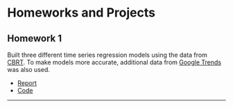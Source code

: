 # Homeworks and Projects

## Homework 1
Built three different time series regression models using the data from [CBRT](https://evds2.tcmb.gov.tr/). To make models more accurate, additional data from [Google Trends](https://trends.google.com/trends/) was also used. 

- [Report](Homework_1\report.html)
- [Code](https://github.com/BU-IE-360/spring24-lmfaraday/blob/main/Homework_1/regression.ipynb)

--- 

